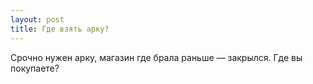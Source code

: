 ```yaml
---
layout: post 
title: Где взять арку? 
--- 
```

Срочно нужен арку, магазин где брала раньше — закрылся. Где вы покупаете?